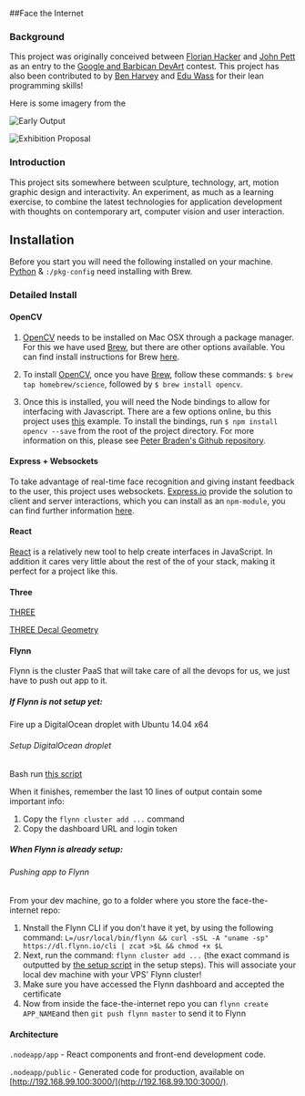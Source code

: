 ##Face the Internet

### Background
This project was originally conceived between [Florian Hacker](http://cargocollective.com/florianhacker) and [John Pett](http://johnpett.com) as an entry to the [Google and Barbican DevArt](https://devart.withgoogle.com/) contest. This project has also been contributed to by [Ben Harvey](https://github.com/gomako) and [Edu Wass](https://github.com/eduwass) for their lean programming skills!

Here is some imagery from the 

![Early Output](https://github.com/JohnPett/Face-the-Internet/blob/master/docs/head-shot.jpg)

![Exhibition Proposal](https://github.com/JohnPett/Face-the-Internet/blob/master/docs/exhibition.png)

### Introduction
This project sits somewhere between sculpture, technology, art, motion graphic design and interactivity. An experiment, as much as a learning exercise, to combine the latest technologies for application development with thoughts on contemporary art, computer vision and user interaction.

## Installation
Before you start you will need the following installed on your machine. [Python](https://www.python.org/) & `:/pkg-config` need installing with Brew.

### Detailed Install

#### OpenCV
1. [OpenCV](http://opencv.org/) needs to be installed on Mac OSX through a package manager. For this we have used [Brew](http://brew.sh/), but there are other options available. You can find install instructions for Brew [here](http://brew.sh/).

2. To install [OpenCV](http://opencv.org/), once you have [Brew](http://brew.sh/), follow these commands: `$ brew tap homebrew/science`, followed by `$ brew install opencv`.

3. Once this is installed, you will need the Node bindings to allow for interfacing with Javascript. There are a few options online, bu this project uses [this](https://www.npmjs.com/package/opencv) example. To install the bindings, run `$ npm install opencv --save` from the root of the project directory. For more information on this, please see [Peter Braden's Github repository](https://github.com/peterbraden/node-opencv).

#### Express + Websockets
To take advantage of real-time face recognition and giving instant feedback to the user, this project uses websockets. [Express.io](http://express-io.org/) provide the solution to client and server interactions, which you can install as an `npm-module`, you can find further information [here](https://www.npmjs.com/package/express.io).

#### React
[React](https://facebook.github.io/react/) is a relatively new tool to help create interfaces in JavaScript. In addition it cares very little about the rest of the of your stack, making it perfect for a project like this.

#### Three
[THREE](http://threejs.org/)

[THREE Decal Geometry](https://www.npmjs.com/package/three-decal-geometry)

#### Flynn

Flynn is the cluster PaaS that will take care of all the devops for us, we just have to push out app to it.

##### If Flynn is not setup yet:

Fire up a DigitalOcean droplet with Ubuntu 14.04 x64

###### Setup DigitalOcean droplet 

Bash run [this script](https://gist.github.com/eduwass/c8c15b73329a0e9699c4)

When it finishes, remember the last 10 lines of output contain some important info:

1. Copy the `flynn cluster add ...` command
2. Copy the dashboard URL and login token 

##### When Flynn is already setup:

###### Pushing app to Flynn

From your dev machine, go to a folder where you store the face-the-internet repo:

1. Nnstall the Flynn CLI if you don't have it yet, by using the following command:
`L=/usr/local/bin/flynn && curl -sSL -A "uname -sp" https://dl.flynn.io/cli | zcat >$L && chmod +x $L`
2. Next, run the command: `flynn cluster add ...` (the exact command is outputted by [the setup script](https://gist.github.com/eduwass/c8c15b73329a0e9699c4) in the setup steps). This will associate your local dev machine with your VPS' Flynn cluster!
3. Make sure you have accessed the Flynn dashboard and accepted the certificate
4. Now from inside the face-the-internet repo you can `flynn create APP_NAME`and then `git push flynn master` to send it to Flynn



 


#### Architecture

`.nodeapp/app` - React components and front-end development code.

`.nodeapp/public` - Generated code for production, available on [http://192.168.99.100:3000/](http://192.168.99.100:3000/).